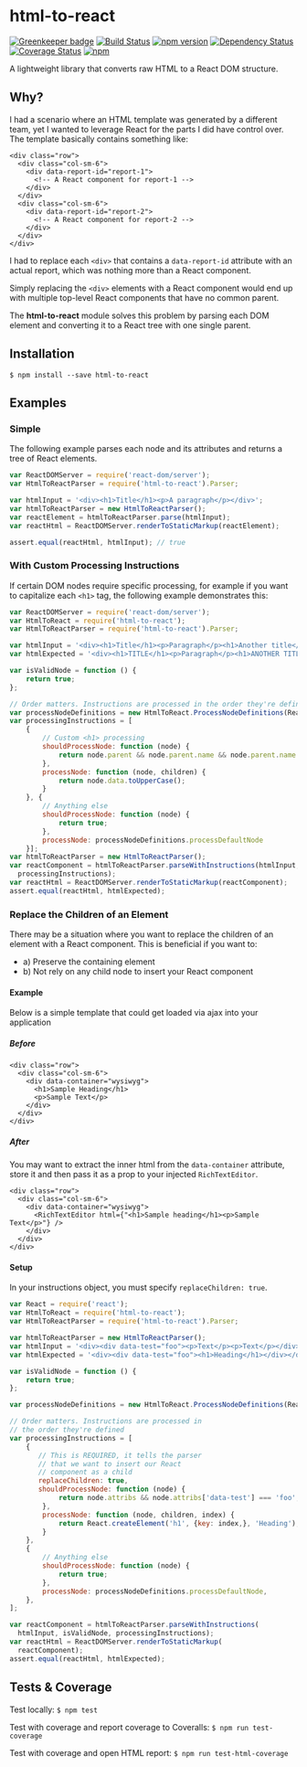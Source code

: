 # html-to-react

[![Greenkeeper badge](https://badges.greenkeeper.io/aknuds1/html-to-react.svg)](https://greenkeeper.io/)
[![Build Status](https://travis-ci.org/aknuds1/html-to-react.svg?branch=master)](https://travis-ci.org/aknuds1/html-to-react)
[![npm version](https://badge.fury.io/js/html-to-react.svg)](http://badge.fury.io/js/html-to-react)
[![Dependency Status](https://david-dm.org/aknuds1/html-to-react.svg)](https://david-dm.org/aknuds1/html-to-react)
[![Coverage Status](https://coveralls.io/repos/aknuds1/html-to-react/badge.svg?branch=master)](https://coveralls.io/r/aknuds1/html-to-react?branch=master)
[![npm](https://img.shields.io/npm/dm/html-to-react.svg?maxAge=2592000)](https://www.npmjs.com/package/html-to-react)

A lightweight library that converts raw HTML to a React DOM structure.

## Why?
I had a scenario where an HTML template was generated by a different team, yet I wanted to leverage
React for the parts I did have control over. The template basically contains something like:

```
<div class="row">
  <div class="col-sm-6">
    <div data-report-id="report-1">
      <!-- A React component for report-1 -->
    </div>
  </div>
  <div class="col-sm-6">
    <div data-report-id="report-2">
      <!-- A React component for report-2 -->
    </div>
  </div>
</div>
```

I had to replace each `<div>` that contains a `data-report-id` attribute with an actual report,
which was nothing more than a React component.

Simply replacing the `<div>` elements with a React component would end up with multiple top-level
React components that have no common parent.

The **html-to-react** module solves this problem by parsing each DOM element and converting it to a
React tree with one single parent.

## Installation

`$ npm install --save html-to-react`

## Examples

### Simple

The following example parses each node and its attributes and returns a tree of React elements.

```javascript
var ReactDOMServer = require('react-dom/server');
var HtmlToReactParser = require('html-to-react').Parser;

var htmlInput = '<div><h1>Title</h1><p>A paragraph</p></div>';
var htmlToReactParser = new HtmlToReactParser();
var reactElement = htmlToReactParser.parse(htmlInput);
var reactHtml = ReactDOMServer.renderToStaticMarkup(reactElement);

assert.equal(reactHtml, htmlInput); // true
```

### With Custom Processing Instructions

If certain DOM nodes require specific processing, for example if you want to capitalize each
`<h1>` tag, the following example demonstrates this:

```javascript
var ReactDOMServer = require('react-dom/server');
var HtmlToReact = require('html-to-react');
var HtmlToReactParser = require('html-to-react').Parser;

var htmlInput = '<div><h1>Title</h1><p>Paragraph</p><h1>Another title</h1></div>';
var htmlExpected = '<div><h1>TITLE</h1><p>Paragraph</p><h1>ANOTHER TITLE</h1></div>';

var isValidNode = function () {
    return true;
};

// Order matters. Instructions are processed in the order they're defined
var processNodeDefinitions = new HtmlToReact.ProcessNodeDefinitions(React);
var processingInstructions = [
    {
        // Custom <h1> processing
        shouldProcessNode: function (node) {
            return node.parent && node.parent.name && node.parent.name === 'h1';
        },
        processNode: function (node, children) {
            return node.data.toUpperCase();
        }
    }, {
        // Anything else
        shouldProcessNode: function (node) {
            return true;
        },
        processNode: processNodeDefinitions.processDefaultNode
    }];
var htmlToReactParser = new HtmlToReactParser();
var reactComponent = htmlToReactParser.parseWithInstructions(htmlInput, isValidNode,
  processingInstructions);
var reactHtml = ReactDOMServer.renderToStaticMarkup(reactComponent);
assert.equal(reactHtml, htmlExpected);
```

### Replace the Children of an Element

There may be a situation where you want to replace the children of an element with a React
component. This is beneficial if you want to:
- a) Preserve the containing element
- b) Not rely on any child node to insert your React component

#### Example

Below is a simple template that could get loaded via ajax into your application

##### Before
```
<div class="row">
  <div class="col-sm-6">
    <div data-container="wysiwyg">
      <h1>Sample Heading</h1>
      <p>Sample Text</p>
    </div>
  </div>
</div>
```

##### After

You may want to extract the inner html from the `data-container` attribute, store it and then pass
it as a prop to your injected `RichTextEditor`.

```
<div class="row">
  <div class="col-sm-6">
    <div data-container="wysiwyg">
      <RichTextEditor html={"<h1>Sample heading</h1><p>Sample Text</p>"} />
    </div>
  </div>
</div>
```

#### Setup

In your instructions object, you must specify `replaceChildren: true`.

```javascript
var React = require('react');
var HtmlToReact = require('html-to-react');
var HtmlToReactParser = require('html-to-react').Parser;

var htmlToReactParser = new HtmlToReactParser();
var htmlInput = '<div><div data-test="foo"><p>Text</p><p>Text</p></div></div>';
var htmlExpected = '<div><div data-test="foo"><h1>Heading</h1></div></div>';

var isValidNode = function () {
    return true;
};

var processNodeDefinitions = new HtmlToReact.ProcessNodeDefinitions(React);

// Order matters. Instructions are processed in
// the order they're defined
var processingInstructions = [
    {
       // This is REQUIRED, it tells the parser
       // that we want to insert our React
       // component as a child
       replaceChildren: true,
       shouldProcessNode: function (node) {
            return node.attribs && node.attribs['data-test'] === 'foo';
        },
        processNode: function (node, children, index) {
            return React.createElement('h1', {key: index,}, 'Heading');
        }
    },
    {
        // Anything else
        shouldProcessNode: function (node) {
            return true;
        },
        processNode: processNodeDefinitions.processDefaultNode,
    },
];

var reactComponent = htmlToReactParser.parseWithInstructions(
  htmlInput, isValidNode, processingInstructions);
var reactHtml = ReactDOMServer.renderToStaticMarkup(
  reactComponent);
assert.equal(reactHtml, htmlExpected);
```

## Tests & Coverage

Test locally: `$ npm test`

Test with coverage and report coverage to Coveralls: `$ npm run test-coverage`

Test with coverage and open HTML report: `$ npm run test-html-coverage`

